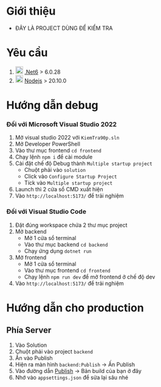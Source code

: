 # Giới thiệu
- ĐÂY LÀ PROJECT DÙNG ĐỂ KIỂM TRA


# Yêu cầu
1. <img src="https://dotnet.microsoft.com/favicon.ico" style="height: 20px; width:20px;"/> [.Net6](https://dotnet.microsoft.com/en-us/download/dotnet/6.0) > 6.0.28
1. <img src="https://nodejs.org/static/images/logo-hexagon-card.png" style="height: 20px; width:20px;"/> [Nodejs](https://nodejs.org/en/download) > 20.10.0

# Hướng dẫn debug

### Đối với Microsoft Visual Studio 2022
1. Mở visual studio 2022 với `KiemTra90p.sln`
1. Mở Developer PowerShell
1. Vào thư mục frontend `cd frontend`
1. Chạy lệnh `npm i` để cài module
1. Cài đặt chế độ Debug thành `Multiple startup project`
    - Chuột phải vào `solution`
    - Click vào `Configure Startup Project`
    - Tíck vào `Multiple startup project`
1. Launch thì 2 cửa sổ CMD xuất hiện
1. Vào `http://localhost:5173/` để trải nghiệm

### Đối với Visual Studio Code
1. Đặt đúng workspace chứa 2 thư mục project
1. Mở backend
    - Mở 1 cửa sổ terminal
    - Vào thư mục backend `cd backend`
    - Chạy ứng dụng `dotnet run`
1. Mở frontend
    - Mở 1 cửa sổ terminal
    - Vào thư mục frontend `cd frontend` 
    - Chạy lệnh `npm run dev` để mở frontend ở chế độ dev
1. Vào `http://localhost:5173/` để trải nghiệm



# Hướng dẫn cho production

## Phía Server
1. Vào Solution 
1. Chuột phải vào project `backend`
1. Ấn vào Publish
1. Hiện ra màn hình `backend:Publish` -> Ấn Publish
1. Vào đường dẫn [Publish](./backend/bin/Release/net6.0/publish/) -> Bản build của bạn ở đây
1. Nhớ vào `appsettings.json` để sửa lại sâu nhé



